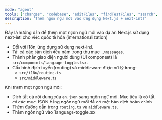 ```yaml
---
mode: "agent"
tools: ["changes", "codebase", "editFiles", "findTestFiles", "search", "writeTest"]
description: "Thêm ngôn ngữ mới vào ứng dụng Next.js + next-intl"
---
```


Đây là hướng dẫn để thêm một ngôn ngữ mới vào dự án Next.js sử dụng next-intl cho việc quốc tế hóa (internationalization),

- Đối với i18n, ứng dụng sử dụng next-intl.
- Tất cả các bản dịch đều nằm trong thư mục `./messages`.
- Thành phần giao diện người dùng (UI component) là `src/components/language-toggle.tsx`.
- Cấu hình định tuyến (routing) và middleware được xử lý trong:
  - `src/i18n/routing.ts`
  - `src/middleware.ts`

Khi thêm một ngôn ngữ mới:

- Dịch tất cả nội dung của `en.json` sang ngôn ngữ mới. Mục tiêu là có tất cả các mục JSON bằng ngôn ngữ mới để có một bản dịch hoàn chỉnh.
- Thêm đường dẫn trong `routing.ts` và `middleware.ts`.
- Thêm ngôn ngữ vào `language-toggle.tsx
